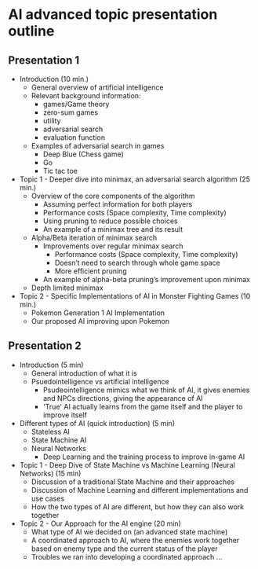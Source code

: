 # AI advanced topic presentation outline

## Presentation 1

* Introduction (10 min.)
	* General overview of artificial intelligence
	* Relevant background information:
		* games/Game theory
		* zero-sum games
		* utility
		* adversarial search
		* evaluation function
	* Examples of adversarial search in games
		* Deep Blue (Chess game)
		* Go
		* Tic tac toe
* Topic 1 - Deeper dive into minimax, an adversarial search algorithm (25 min.)
	* Overview of the core components of the algorithm
		* Assuming perfect information for both players
		* Performance costs (Space complexity, Time complexity)
		* Using pruning to reduce possible choices
		* An example of a minimax tree and its result
	* Alpha/Beta iteration of minimax search
		* Improvements over regular minimax search
			* Performance costs (Space complexity, Time complexity)
			* Doesn’t need to search through whole game space
			* More efficient pruning
		* An example of alpha-beta pruning’s improvement upon minimax
	* Depth limited minimax
* Topic 2 - Specific Implementations of AI in Monster Fighting Games (10 min.)
	* Pokemon Generation 1 AI Implementation
	* Our proposed AI improving upon Pokemon

## Presentation 2

* Introduction (5 min)
	* General introduction of what it is
	* Psuedointelligence vs artificial intelligence
		* Psudeointelligence mimics what we think of AI, it gives enemies and NPCs
			directions, giving the appearance of AI
		* 'True' AI actually learns from the game itself and the player to improve itself		
* Different types of AI (quick introduction) (5 min)
	* Stateless AI
	* State Machine AI
	* Neural Networks
		* Deep Learning and the training process to improve in-game AI
* Topic 1 - Deep Dive of State Machine vs Machine Learning (Neural Networks) (15 min)
	* Discussion of a traditional State Machine and their approaches
	* Discussion of Machine Learning and different implementations and use cases
	* How the two types of AI are different, but how they can also work together
* Topic 2 - Our Approach for the AI engine (20 min)
	* What type of AI we decided on (an advanced state machine)
	* A coordinated approach to AI, where the enemies work together based on enemy type
		and the current status of the player
	* Troubles we ran into developing a coordinated approach
...
